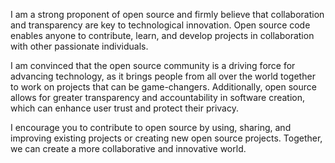 I am a strong proponent of open source and firmly believe that collaboration and transparency are key to technological innovation. Open source code enables anyone to contribute, learn, and develop projects in collaboration with other passionate individuals.

I am convinced that the open source community is a driving force for advancing technology, as it brings people from all over the world together to work on projects that can be game-changers. Additionally, open source allows for greater transparency and accountability in software creation, which can enhance user trust and protect their privacy.

I encourage you to contribute to open source by using, sharing, and improving existing projects or creating new open source projects. Together, we can create a more collaborative and innovative world.